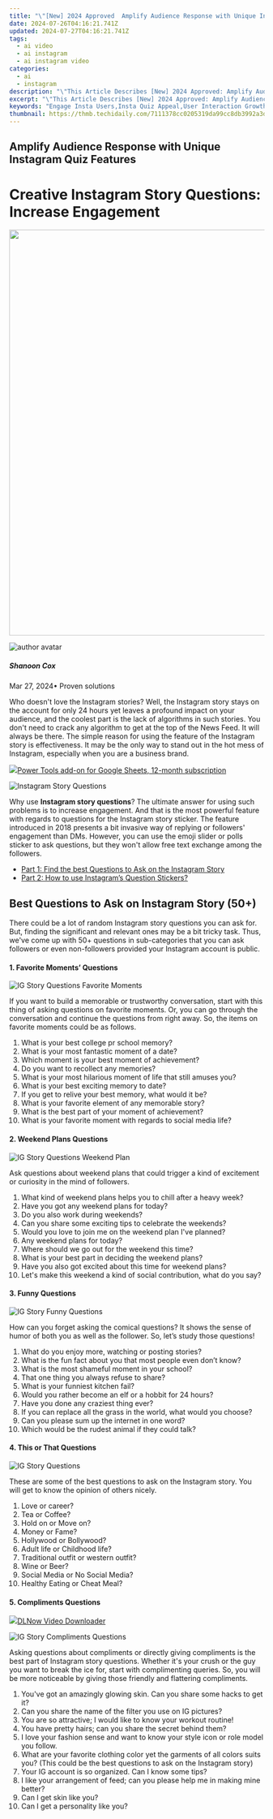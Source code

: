 ```yaml
---
title: "\"[New] 2024 Approved  Amplify Audience Response with Unique Instagram Quiz Features\""
date: 2024-07-26T04:16:21.741Z
updated: 2024-07-27T04:16:21.741Z
tags:
  - ai video
  - ai instagram
  - ai instagram video
categories:
  - ai
  - instagram
description: "\"This Article Describes [New] 2024 Approved: Amplify Audience Response with Unique Instagram Quiz Features\""
excerpt: "\"This Article Describes [New] 2024 Approved: Amplify Audience Response with Unique Instagram Quiz Features\""
keywords: "Engage Insta Users,Insta Quiz Appeal,User Interaction Growth,Quizzing on IG Boosts,Unique IG Content,IG Interactive Tools,Audience Engagement Tech"
thumbnail: https://thmb.techidaily.com/7111378cc0205319da99cc8db3992a3d311982c554186166a280e12ee8590487.png
---
```


## Amplify Audience Response with Unique Instagram Quiz Features

# Creative Instagram Story Questions: Increase Engagement

<!-- affiliate ads begin -->
<a href="https://aspironcom.sjv.io/c/5597632/1941789/21554" target="_top" id="1941789"><img src="//a.impactradius-go.com/display-ad/21554-1941789" border="0" alt="" width="650" height="800"/></a><img height="0" width="0" src="https://imp.pxf.io/i/5597632/1941789/21554" style="position:absolute;visibility:hidden;" border="0" />
<!-- affiliate ads end -->
![author avatar](https://images.wondershare.com/filmora/article-images/shannon-cox.jpg)

##### Shanoon Cox

 Mar 27, 2024• Proven solutions

Who doesn't love the Instagram stories? Well, the Instagram story stays on the account for only 24 hours yet leaves a profound impact on your audience, and the coolest part is the lack of algorithms in such stories. You don't need to crack any algorithm to get at the top of the News Feed. It will always be there. The simple reason for using the feature of the Instagram story is effectiveness. It may be the only way to stand out in the hot mess of Instagram, especially when you are a business brand.

<!-- affiliate ads begin -->
<a href="https://secure.2checkout.com/order/checkout.php?PRODS=4721564&QTY=1&AFFILIATE=108875&CART=1"><img src="https://secure.avangate.com/images/merchant/c14a8df1e1b4d5297e9cb30cb34d5a00/products/copy_power-tools-48.png" border="0">Power Tools add-on for Google Sheets, 12-month subscription</a>
<!-- affiliate ads end -->
![Instagram Story Questions](https://images.wondershare.com/filmora/article-images/instagram-story-questions.jpg)

Why use **Instagram story questions**? The ultimate answer for using such problems is to increase engagement. And that is the most powerful feature with regards to questions for the Instagram story sticker. The feature introduced in 2018 presents a bit invasive way of replying or followers' engagement than DMs. However, you can use the emoji slider or polls sticker to ask questions, but they won't allow free text exchange among the followers.

* [Part 1: Find the best Questions to Ask on the Instagram Story](#part1)
* [Part 2: How to use Instagram’s Question Stickers?](#part2)

## Best Questions to Ask on Instagram Story (50+)

There could be a lot of random Instagram story questions you can ask for. But, finding the significant and relevant ones may be a bit tricky task. Thus, we've come up with 50+ questions in sub-categories that you can ask followers or even non-followers provided your Instagram account is public.

#### 1\.  Favorite Moments’ Questions

![IG Story Questions Favorite Moments](https://images.wondershare.com/filmora/article-images/ig-story-questions-best-moments.jpg)

If you want to build a memorable or trustworthy conversation, start with this thing of asking questions on favorite moments. Or, you can go through the conversation and continue the questions from right away. So, the items on favorite moments could be as follows.

1. What is your best college pr school memory?
2. What is your most fantastic moment of a date?
3. Which moment is your best moment of achievement?
4. Do you want to recollect any memories?
5. What is your most hilarious moment of life that still amuses you?
6. What is your best exciting memory to date?
7. If you get to relive your best memory, what would it be?
8. What is your favorite element of any memorable story?
9. What is the best part of your moment of achievement?
10. What is your favorite moment with regards to social media life?

#### 2\.  Weekend Plans Questions

![IG Story Questions Weekend Plan](https://images.wondershare.com/filmora/article-images/ig-story-questions-weekend-plan.jpg)

Ask questions about weekend plans that could trigger a kind of excitement or curiosity in the mind of followers.

1. What kind of weekend plans helps you to chill after a heavy week?
2. Have you got any weekend plans for today?
3. Do you also work during weekends?
4. Can you share some exciting tips to celebrate the weekends?
5. Would you love to join me on the weekend plan I've planned?
6. Any weekend plans for today?
7. Where should we go out for the weekend this time?
8. What is your best part in deciding the weekend plans?
9. Have you also got excited about this time for weekend plans?
10. Let's make this weekend a kind of social contribution, what do you say?

#### 3\.  Funny Questions

![IG Story Funny Questions](https://images.wondershare.com/filmora/article-images/ig-story-funny-questions.jpg)

How can you forget asking the comical questions? It shows the sense of humor of both you as well as the follower. So, let’s study those questions!

1. What do you enjoy more, watching or posting stories?
2. What is the fun fact about you that most people even don’t know?
3. What is the most shameful moment in your school?
4. That one thing you always refuse to share?
5. What is your funniest kitchen fail?
6. Would you rather become an elf or a hobbit for 24 hours?
7. Have you done any craziest thing ever?
8. If you can replace all the grass in the world, what would you choose?
9. Can you please sum up the internet in one word?
10. Which would be the rudest animal if they could talk?

#### 4\.  This or That Questions

![IG Story Questions](https://images.wondershare.com/filmora/article-images/ig-story-questions-this-or-that.jpg)

These are some of the best questions to ask on the Instagram story. You will get to know the opinion of others nicely.

1. Love or career?
2. Tea or Coffee?
3. Hold on or Move on?
4. Money or Fame?
5. Hollywood or Bollywood?
6. Adult life or Childhood life?
7. Traditional outfit or western outfit?
8. Wine or Beer?
9. Social Media or No Social Media?
10. Healthy Eating or Cheat Meal?

#### 5\.  Compliments Questions

<!-- affiliate ads begin -->
<a href="https://secure.2checkout.com/order/checkout.php?PRODS=4712430&QTY=1&AFFILIATE=108875&CART=1"><img src="https://secure.avangate.com/images/merchant/c404a5adbf90e09631678b13b05d9d7a/products/dlnow_256.png" border="0">DLNow Video Downloader</a>
<!-- affiliate ads end -->
![IG Story Compliments Questions](https://images.wondershare.com/filmora/article-images/ig-story-questions-compliments.jpg)

Asking questions about compliments or directly giving compliments is the best part of Instagram story questions. Whether it's your crush or the guy you want to break the ice for, start with complimenting queries. So, you will be more noticeable by giving those friendly and flattering compliments.

1. You've got an amazingly glowing skin. Can you share some hacks to get it?
2. Can you share the name of the filter you use on IG pictures?
3. You are so attractive; I would like to know your workout routine!
4. You have pretty hairs; can you share the secret behind them?
5. I love your fashion sense and want to know your style icon or role model you follow.
6. What are your favorite clothing color yet the garments of all colors suits you? (This could be the best questions to ask on the Instagram story)
7. Your IG account is so organized. Can I know some tips?
8. I like your arrangement of feed; can you please help me in making mine better?
9. Can I get skin like you?
10. Can I get a personality like you?

<!-- affiliate ads begin -->
<span id="1793213">
					<video width="1080" height="1620" style="cursor:pointer"
           poster="//a.impactradius-go.com/display-clicktoplayimage/1793213.jpeg"
           onclick="if(!this.playClicked){this.play();this.setAttribute('controls',true);this.playClicked=true;}">
	   <source src="//a.impactradius-go.com/display-ad/19135-1793213">
	   <img src="//a.impactradius-go.com/display-clicktoplayimage/1793213.jpeg" style="border: none; height: 100%; width: 100%; object-fit: contain">
	</video>
	<div style="width:1080px;text-align:center"><a href="javascript:window.open(decodeURIComponent('https%3A%2F%2Ftinyland.pxf.io%2Fc%2F5597632%2F1793213%2F19135'), '_blank');void(0);">Click here</a></div>
</span>
<img height="0" width="0" src="https://imp.pxf.io/i/5597632/1793213/19135" style="position:absolute;visibility:hidden;" border="0" />
<!-- affiliate ads end -->
## How to use Instagram’s Question Stickers?

It is obvious that using question stickers of Instagram can make your questions look more visually striking. How to use it? The basic tutorial below will give you an answer.

**Step 1:** The first step for you would be to upload a photo in the Stories feature of Instagram.

**Step 2:** Click the **Questions** button.

**Step 3:** The default is **‘Ask me a question,’** which you can customize accordingly. Click the **Send to** button after adding your question.

**Step 4:** Click **Share** besides your story.

**Step 5:** Check **Responses** by clicking the profile icons of viewers.

**Step 6:** You can also **Share the Response** of viewers to other followers in the story.

<!-- affiliate ads begin -->
<a href="https://printrendy.pxf.io/c/5597632/1453721/17020" target="_top" id="1453721"><img src="//a.impactradius-go.com/display-ad/17020-1453721" border="0" alt="" width="300" height="250"/></a><img height="0" width="0" src="https://imp.pxf.io/i/5597632/1453721/17020" style="position:absolute;visibility:hidden;" border="0" />
<!-- affiliate ads end -->
### Conclusion

It is no doubt the Instagram Story Questions feature is a significant aspect to increase engagement. Even if you want to break the ice or continue the conversation, use the best questions to ask on the Instagram story, and you are all with one of the important parts.

<!-- affiliate ads begin -->
<a href="https://shop.manycam.com/order/checkout.php?PRODS=17727588&QTY=1&AFFILIATE=108875&CART=1"><img src="https://secure.avangate.com/images/merchant/8230bea7d54bcdf99cdfe85cb07313d5/mcaffbanner600x500.png" border="0"></a>
<a href="https://shop.manycam.com/order/checkout.php?PRODS=17727588&QTY=1&AFFILIATE=108875&CART=1"><img src="https://secure.avangate.com/images/merchant/8230bea7d54bcdf99cdfe85cb07313d5/Affiliates_300x250px_valentinesday.png" border="0"></a>
<!-- affiliate ads end -->
![author avatar](https://images.wondershare.com/filmora/article-images/shannon-cox.jpg)

Shanoon Cox

Shanoon Cox is a writer and a lover of all things video.

Follow @Shanoon Cox



<ins class="adsbygoogle"
      style="display:block"
      data-ad-client="ca-pub-7571918770474297"
      data-ad-slot="8358498916"
      data-ad-format="auto"
      data-full-width-responsive="true"></ins>
<span class="atpl-alsoreadstyle">Also read:</span>
<div><ul>
<li><a href="https://youtube-web.techidaily.com/024-approved-deciphering-the-language-of-youtube-thumbnails-effectiveness/"><u>[New] 2024 Approved  Deciphering the Language of YouTube Thumbnails Effectiveness</u></a></li>
<li><a href="https://instagram-video-recordings.techidaily.com/new-2024-approved-mastering-identity-verification-a-deep-dive-into-ig-selfies/"><u>[New] 2024 Approved  Mastering Identity Verification  A Deep Dive Into IG Selfies</u></a></li>
<li><a href="https://instagram-video-recordings.techidaily.com/new-2024-approved-quick-fix-to-spot-instagram-disconnects/"><u>[New] 2024 Approved  Quick Fix to Spot Instagram Disconnects</u></a></li>
<li><a href="https://instagram-video-recordings.techidaily.com/new-2024-approved-top-social-media-hash-tracking-software-fb-tweet-and-ig-edition/"><u>[New] 2024 Approved  Top Social Media Hash Tracking Software  FB, Tweet & IG Edition</u></a></li>
<li><a href="https://instagram-video-recordings.techidaily.com/new-2024-approved-unleashing-your-content-going-live-on-instagram/"><u>[New] 2024 Approved  Unleashing Your Content  Going Live on Instagram</u></a></li>
<li><a href="https://digital-screen-recording.techidaily.com/new-capture-every-click-with-spring-screen-recorder/"><u>[New] Capture Every Click with Spring Screen Recorder</u></a></li>
<li><a href="https://instagram-video-recordings.techidaily.com/new-capturing-elegance-with-bokeh-effects-in-stories-for-2024/"><u>[New] Capturing Elegance with Bokeh Effects in Stories for 2024</u></a></li>
<li><a href="https://instagram-video-recordings.techidaily.com/new-elevate-your-posts-with-4-effective-video-loop-techniques/"><u>[New] Elevate Your Posts with 4 Effective Video Loop Techniques</u></a></li>
<li><a href="https://instagram-video-recordings.techidaily.com/new-ig-upgrade-starts-here-top-tools-for-follower-growth/"><u>[New] IG Upgrade Starts Here  Top Tools for Follower Growth</u></a></li>
<li><a href="https://instagram-video-recordings.techidaily.com/new-in-2024-conquering-social-media-with-ig-videos-planning-an-optimal-strategy/"><u>[New] In 2024, Conquering Social Media with IG Videos  Planning an Optimal Strategy</u></a></li>
<li><a href="https://instagram-video-recordings.techidaily.com/new-unlocking-success-with-instagrams-business-platform/"><u>[New] Unlocking Success with Instagram's Business Platform</u></a></li>
<li><a href="https://instagram-video-recordings.techidaily.com/new-your-guide-to-stellar-igtv-talent-for-2024/"><u>[New] Your Guide to Stellar IGTV Talent for 2024</u></a></li>
<li><a href="https://instagram-video-recordings.techidaily.com/updated-2024-approved-instagrams-edge-infusing-artistry-with-slow-motion/"><u>[Updated] 2024 Approved  Instagram's Edge  Infusing Artistry with Slow Motion</u></a></li>
<li><a href="https://instagram-video-recordings.techidaily.com/updated-2024-approved-what-is-instagram-story-highlight/"><u>[Updated] 2024 Approved  What Is Instagram Story Highlight?</u></a></li>
<li><a href="https://instagram-video-recordings.techidaily.com/updated-a-comprerant-guide-to-enhanced-captioning-on-instagram-platforms/"><u>[Updated] A Compreran't Guide to Enhanced Captioning on Instagram Platforms</u></a></li>
<li><a href="https://instagram-video-recordings.techidaily.com/updated-a-step-by-step-approach-for-flawless-instagrams/"><u>[Updated] A Step-by-Step Approach for Flawless Instagrams</u></a></li>
<li><a href="https://extra-tips.techidaily.com/updated-closer-conversations-mastering-in-camera-precision/"><u>[Updated] Closer Conversations  Mastering In-Camera Precision</u></a></li>
<li><a href="https://instagram-video-recordings.techidaily.com/updated-harmonic-highlights-the-right-song-for-your-ig-video/"><u>[Updated] Harmonic Highlights  The Right Song for Your IG Video</u></a></li>
<li><a href="https://instagram-video-recordings.techidaily.com/updated-in-2024-from-zero-to-million-in-minutes-rapidly-rise-as-an-instagram-influencer-with-these-top-tips/"><u>[Updated] In 2024, From Zero to Million in Minutes  Rapidly Rise as an Instagram Influencer with These Top Tips</u></a></li>
<li><a href="https://screen-video-capture.techidaily.com/updated-in-2024-premier-mac-recording-software-top-5-innovations-revealed/"><u>[Updated] In 2024, Premier Mac Recording Software  Top 5 Innovations Revealed</u></a></li>
<li><a href="https://instagram-video-recordings.techidaily.com/updated-in-2024-step-by-step-the-ultimate-guide-to-borders-on-insta-pics/"><u>[Updated] In 2024, Step-By-Step  The Ultimate Guide to Borders on Insta Pics</u></a></li>
<li><a href="https://instagram-video-recordings.techidaily.com/updated-in-2024-winning-instagram-viewers-with-impactful-videos/"><u>[Updated] In 2024, Winning Instagram Viewers with Impactful Videos</u></a></li>
<li><a href="https://instagram-video-recordings.techidaily.com/2024-approved-frame-your-fantasy-the-most-uplifting-instagram-captures/"><u>2024 Approved  Frame Your Fantasy  The Most Uplifting Instagram Captures</u></a></li>
<li><a href="https://instagram-video-files.techidaily.com/2024-approved-rotate-for-results-instagram-video-alchemy/"><u>2024 Approved  Rotate for Results  Instagram Video Alchemy</u></a></li>
<li><a href="https://screen-video-capture.techidaily.com/discover-the-perfect-tunefab-recorder-for-your-needs/"><u>Discover the Perfect Tunefab Recorder for Your Needs</u></a></li>
<li><a href="https://ai-vdieo-software.techidaily.com/get-lumafusion-for-mac-os-explore-alternative-video-editors/"><u>Get Lumafusion for Mac OS Explore Alternative Video Editors</u></a></li>
<li><a href="https://techidaily.com/how-to-factory-reset-vivo-x100-pro-if-i-forgot-security-code-or-password-drfone-by-drfone-reset-android-reset-android/"><u>How to Factory Reset Vivo X100 Pro If I Forgot Security Code or Password? | Dr.fone</u></a></li>
<li><a href="https://blog-min.techidaily.com/how-to-recover-lost-data-from-iphone-se-2020-drfone-by-drfone-ios-data-recovery-ios-data-recovery/"><u>How To Recover Lost Data from iPhone SE (2020)? | Dr.fone</u></a></li>
<li><a href="https://instagram-video-recordings.techidaily.com/how-to-use-igtv-hashtags-to-get-more-followers-for-2024/"><u>How to Use IGTV Hashtags to Get More Followers for 2024</u></a></li>
<li><a href="https://instagram-video-recordings.techidaily.com/in-2024-downloadable-instagram-footage-tech-tips-for-computers-and-macs/"><u>In 2024, Downloadable Instagram Footage  Tech Tips for Computers & Macs</u></a></li>
<li><a href="https://twitter-videos.techidaily.com/in-2024-unlocking-audible-content-from-twitter-videos/"><u>In 2024, Unlocking Audible Content From Twitter Videos</u></a></li>
<li><a href="https://some-approaches.techidaily.com/in-2024-unlocking-vsco-photo-editing-tips-and-tricks/"><u>In 2024, Unlocking VSCO  Photo Editing Tips & Tricks</u></a></li>
<li><a href="https://instagram-video-recordings.techidaily.com/lesser-known-aspects-for-the-instagram-story-viewer-for-2024/"><u>Lesser-Known Aspects for the Instagram Story Viewer for 2024</u></a></li>
<li><a href="https://extra-lessons.techidaily.com/mastering-ifunny-meme-downloads-and-fun/"><u>Mastering iFunny Meme Downloads & Fun</u></a></li>
<li><a href="https://ai-voice-clone.techidaily.com/new-create-ai-avatar-video-with-ai-avatar-wondershare-virbo-online/"><u>New Create AI Avatar Video with AI Avatar | Wondershare Virbo Online</u></a></li>
<li><a href="https://facebook-video-footage.techidaily.com/prime-10-sound-enhancers-pc-mac-mobile-devices-for-2024/"><u>Prime 10 Sound Enhancers  PC, Mac, Mobile Devices for 2024</u></a></li>
<li><a href="https://instagram-video-recordings.techidaily.com/the-ultimate-selection-of-frames-for-professional-ig-artistry/"><u>The Ultimate Selection of Frames for Professional IG Artistry</u></a></li>
</ul></div>
